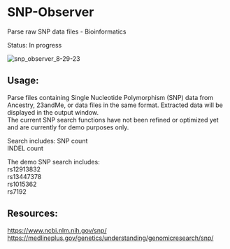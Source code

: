 # SNP-Observer
Parse raw SNP data files - Bioinformatics  

Status: In progress

![snp_observer_8-29-23](https://github.com/kn0w0n3/SNP-Observer/assets/22214754/096ebdc7-bff4-4f5f-8e7d-0b8ca5809adf) 

## Usage:  

Parse files containing Single Nucleotide Polymorphism (SNP) data from Ancestry, 23andMe, or data files in the same format. Extracted data will be displayed in the output window.  
The current SNP search functions have not been refined or optimized yet and are currently for demo purposes only.  

Search includes:
SNP count  
INDEL count  

The demo SNP search includes:   
rs12913832    
rs13447378    
rs1015362    
rs7192      

## Resources:  

https://www.ncbi.nlm.nih.gov/snp/ 
https://medlineplus.gov/genetics/understanding/genomicresearch/snp/  
